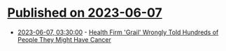 # [Published on 2023-06-07](index.md)

* [2023-06-07, 03:30:00](https://science.slashdot.org/story/23/06/06/222202/health-firm-grail-wrongly-told-hundreds-of-people-they-might-have-cancer?utm_source=rss1.0mainlinkanon&utm_medium=feed) - [Health Firm 'Grail' Wrongly Told Hundreds of People They Might Have Cancer](https://science.slashdot.org/story/23/06/06/222202/health-firm-grail-wrongly-told-hundreds-of-people-they-might-have-cancer?utm_source=rss1.0mainlinkanon&utm_medium=feed)
